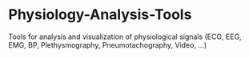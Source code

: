 # Physiology-Analysis-Tools
Tools for analysis and visualization of physiological signals (ECG, EEG, EMG, BP, Plethysmography, Pneumotachography, Video, ...)
